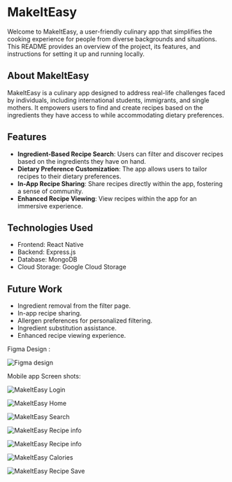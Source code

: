 # MakeItEasy

Welcome to MakeItEasy, a user-friendly culinary app that simplifies the cooking experience for people from diverse backgrounds and situations. This README provides an overview of the project, its features, and instructions for setting it up and running locally.

## About MakeItEasy

MakeItEasy is a culinary app designed to address real-life challenges faced by individuals, including international students, immigrants, and single mothers. It empowers users to find and create recipes based on the ingredients they have access to while accommodating dietary preferences.



## Features

- **Ingredient-Based Recipe Search**: Users can filter and discover recipes based on the ingredients they have on hand.
- **Dietary Preference Customization**: The app allows users to tailor recipes to their dietary preferences.
- **In-App Recipe Sharing**: Share recipes directly within the app, fostering a sense of community.
- **Enhanced Recipe Viewing**: View recipes within the app for an immersive experience.


## Technologies Used

- Frontend: React Native
- Backend: Express.js
- Database: MongoDB
- Cloud Storage: Google Cloud Storage

## Future Work

- Ingredient removal from the filter page.
- In-app recipe sharing.
- Allergen preferences for personalized filtering.
- Ingredient substitution assistance.
- Enhanced recipe viewing experience.


Figma Design :

![Figma design](https://raw.githubusercontent.com/rp808/MakeItEasy/master/MakeItEasy.jpeg)




Mobile app Screen shots:


![MakeItEasy Login](https://raw.githubusercontent.com/rp808/MakeItEasy/master/MakeItEasy_login.jpeg)


![MakeItEasy Home](https://raw.githubusercontent.com/rp808/MakeItEasy/master/MakeItEasy_Home.jpeg)

![MakeItEasy Search ](https://raw.githubusercontent.com/rp808/MakeItEasy/master/MakeItEasy_search.jpeg)

![MakeItEasy Recipe info](https://raw.githubusercontent.com/rp808/MakeItEasy/master/MakeItEasy_recipeInfo.jpeg)

![MakeItEasy Recipe info](https://raw.githubusercontent.com/rp808/MakeItEasy/master/MakeItEasy_infoDirection.jpeg)

![MakeItEasy Calories](https://raw.githubusercontent.com/rp808/MakeItEasy/master/MakeItEasy_calories.jpeg)

![MakeItEasy Recipe Save](https://raw.githubusercontent.com/rp808/MakeItEasy/master/MakeItEasy_Save.jpeg)
